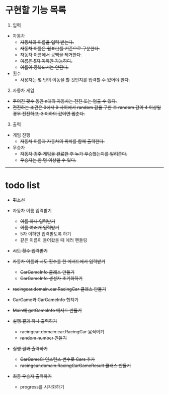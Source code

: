 # 구현할 기능 목록

1. 입력
- 자동차
    - ~~자동차의 이름을 입력 받는다.~~
    - ~~자동차 이름은 쉼표(,)를 기준으로 구분한다.~~
    - ~~자동차 이름에서 공백을 제거한다.~~ 
    - ~~이름은 5자 이하만 가능하다.~~
    - ~~이름이 중복되서는 안된다.~~
- 횟수    
    - ~~사용자는 몇 번의 이동을 할 것인지를 입력할 수 있어야 한다.~~

2. 자동차 게임
- ~~주어진 횟수 동안 n대의 자동차는 전진 또는 멈출 수 있다.~~
- ~~전진하는 조건은 0에서 9 사이에서 random 값을 구한 후 random 값이 4 이상일 
경우 전진하고, 3 이하의 값이면 멈춘다.~~

3. 출력
- 게임 진행
    - ~~자동차 이름과 자동차의 위치를 함께 출력한다.~~ 
- 우승자
    - ~~자동차 경주 게임을 완료한 후 누가 우승했는지를 알려준다.~~ 
    - ~~우승자는 한 명 이상일 수 있다.~~

---

# todo list
- ~~취소선~~

- 자동차 이름 입력받기
    - ~~이름 하나 입력받기~~
    - ~~이름 여러개 입력받기~~
    - 5자 이하만 입력받도록 하기
    - 같은 이름이 들어왔을 때 에러 핸들링
- ~~시도 횟수 입력받기~~
- ~~자동차 이름과 시도 횟수를 한 메서드에서 입력받기~~
    - ~~CarGameInfo 클래스 만들기~~
    - ~~CarGameInfo 생성자 초기화하기~~
- ~~racingcar.domain.car.RacingCar 클래스 만들기~~
- ~~CarGame과 CarGameInfo 합치기~~
- ~~Main에 getGameInfo 메서드 만들기~~
    
- ~~실행 결과 하나 출력하기~~
    - ~~racingcar.domain.car.RacingCar 움직이기~~
    - ~~random number 만들기~~
    
- ~~실행 결과 출력하기~~
    - ~~CarGame의 인스턴스 변수로 Cars 추가~~
    - ~~racingcar.domain.RacingCarGameResult 클래스 만들기~~
    
- ~~최종 우승자 출력하기~~
    - progress를 시각화하기 